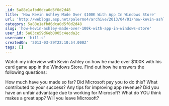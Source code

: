 ```yaml
---
_id: 5a88e1afbd6dca0d5f0d2d48
title: 'How Kevin Ashley Made Over $100K With App In Windows Store'
url: 'http://weblogs.asp.net/palermo4/archive/2013/04/01/how-kevin-ashley-made-over-100k-with-app-in-windows-store.aspx'
category: 5a88e1afbd6dca0d5f0d2d48
slug: 'how-kevin-ashley-made-over-100k-with-app-in-windows-store'
user_id: 5a83ce59d6eb0005c4ecda2c
username: 'bill-s'
createdOn: '2013-03-29T22:10:54.000Z'
tags: []
---
```


Watch my interview with Kevin Ashley on how he made over $100K with his card game app in the Windows Store.  Find out how he answers the following questions:

How much have you made so far?
Did Microsoft pay you to do this?
What contributed to your success?
Any tips for improving app revenue?
Did you have an unfair advantage due to working for Microsoft?
What do YOU think makes a great app?
Will you leave Microsoft?
